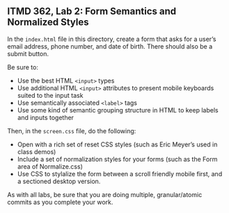 ## ITMD 362, Lab 2: Form Semantics and Normalized Styles

In the `index.html` file in this directory, create a form that asks for
a user’s email address, phone number, and date of birth. There should also be a submit button.

Be sure to:

* Use the best HTML `<input>` types
* Use additional HTML `<input>` attributes to present mobile keyboards suited to the input task
* Use semantically associated `<label>` tags
* Use some kind of semantic grouping structure in HTML to keep labels and inputs together

Then, in the `screen.css` file, do the following:

* Open with a rich set of reset CSS styles (such as Eric Meyer’s used in class demos)
* Include a set of normalization styles for your forms (such as the Form area of Normalize.css)
* Use CSS to stylalize the form between a scroll friendly mobile first, and a sectioned desktop version. 

As with all labs, be sure that you are doing multiple, granular/atomic commits as you
complete your work.
